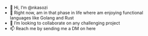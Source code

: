 - 👋 Hi, I’m @nkasozi
- 👀 Right now, am in that phase in life where am enjoying functional languages like Golang and Rust
- 💞️ I’m looking to collaborate on any challenging project
- 📫 Reach me by sending me a DM on here

<!---
nkasozi/nkasozi is a ✨ special ✨ repository because its `README.md` (this file) appears on your GitHub profile.
You can click the Preview link to take a look at your changes.
--->
